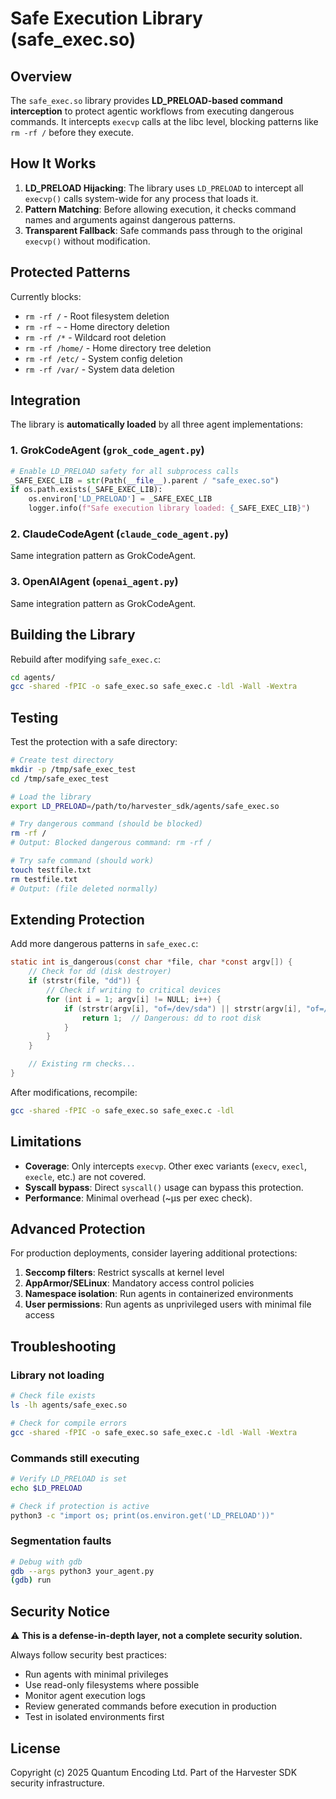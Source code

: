 # Safe Execution Library (safe_exec.so)

## Overview

The `safe_exec.so` library provides **LD_PRELOAD-based command interception** to protect agentic workflows from executing dangerous commands. It intercepts `execvp` calls at the libc level, blocking patterns like `rm -rf /` before they execute.

## How It Works

1. **LD_PRELOAD Hijacking**: The library uses `LD_PRELOAD` to intercept all `execvp()` calls system-wide for any process that loads it.
2. **Pattern Matching**: Before allowing execution, it checks command names and arguments against dangerous patterns.
3. **Transparent Fallback**: Safe commands pass through to the original `execvp()` without modification.

## Protected Patterns

Currently blocks:
- `rm -rf /` - Root filesystem deletion
- `rm -rf ~` - Home directory deletion
- `rm -rf /*` - Wildcard root deletion
- `rm -rf /home/` - Home directory tree deletion
- `rm -rf /etc/` - System config deletion
- `rm -rf /var/` - System data deletion

## Integration

The library is **automatically loaded** by all three agent implementations:

### 1. GrokCodeAgent (`grok_code_agent.py`)
```python
# Enable LD_PRELOAD safety for all subprocess calls
_SAFE_EXEC_LIB = str(Path(__file__).parent / "safe_exec.so")
if os.path.exists(_SAFE_EXEC_LIB):
    os.environ['LD_PRELOAD'] = _SAFE_EXEC_LIB
    logger.info(f"Safe execution library loaded: {_SAFE_EXEC_LIB}")
```

### 2. ClaudeCodeAgent (`claude_code_agent.py`)
Same integration pattern as GrokCodeAgent.

### 3. OpenAIAgent (`openai_agent.py`)
Same integration pattern as GrokCodeAgent.

## Building the Library

Rebuild after modifying `safe_exec.c`:

```bash
cd agents/
gcc -shared -fPIC -o safe_exec.so safe_exec.c -ldl -Wall -Wextra
```

## Testing

Test the protection with a safe directory:

```bash
# Create test directory
mkdir -p /tmp/safe_exec_test
cd /tmp/safe_exec_test

# Load the library
export LD_PRELOAD=/path/to/harvester_sdk/agents/safe_exec.so

# Try dangerous command (should be blocked)
rm -rf /
# Output: Blocked dangerous command: rm -rf /

# Try safe command (should work)
touch testfile.txt
rm testfile.txt
# Output: (file deleted normally)
```

## Extending Protection

Add more dangerous patterns in `safe_exec.c`:

```c
static int is_dangerous(const char *file, char *const argv[]) {
    // Check for dd (disk destroyer)
    if (strstr(file, "dd")) {
        // Check if writing to critical devices
        for (int i = 1; argv[i] != NULL; i++) {
            if (strstr(argv[i], "of=/dev/sda") || strstr(argv[i], "of=/dev/vda")) {
                return 1;  // Dangerous: dd to root disk
            }
        }
    }

    // Existing rm checks...
}
```

After modifications, recompile:
```bash
gcc -shared -fPIC -o safe_exec.so safe_exec.c -ldl
```

## Limitations

- **Coverage**: Only intercepts `execvp`. Other exec variants (`execv`, `execl`, `execle`, etc.) are not covered.
- **Syscall bypass**: Direct `syscall()` usage can bypass this protection.
- **Performance**: Minimal overhead (~µs per exec check).

## Advanced Protection

For production deployments, consider layering additional protections:

1. **Seccomp filters**: Restrict syscalls at kernel level
2. **AppArmor/SELinux**: Mandatory access control policies
3. **Namespace isolation**: Run agents in containerized environments
4. **User permissions**: Run agents as unprivileged users with minimal file access

## Troubleshooting

### Library not loading
```bash
# Check file exists
ls -lh agents/safe_exec.so

# Check for compile errors
gcc -shared -fPIC -o safe_exec.so safe_exec.c -ldl -Wall -Wextra
```

### Commands still executing
```bash
# Verify LD_PRELOAD is set
echo $LD_PRELOAD

# Check if protection is active
python3 -c "import os; print(os.environ.get('LD_PRELOAD'))"
```

### Segmentation faults
```bash
# Debug with gdb
gdb --args python3 your_agent.py
(gdb) run
```

## Security Notice

⚠️ **This is a defense-in-depth layer, not a complete security solution.**

Always follow security best practices:
- Run agents with minimal privileges
- Use read-only filesystems where possible
- Monitor agent execution logs
- Review generated commands before execution in production
- Test in isolated environments first

## License

Copyright (c) 2025 Quantum Encoding Ltd.
Part of the Harvester SDK security infrastructure.
